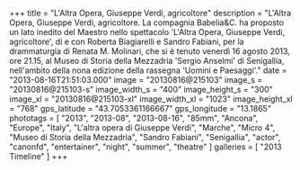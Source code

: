 +++
title = "L'Altra Opera, Giuseppe Verdi, agricoltore"
description = "L'Altra Opera, Giuseppe Verdi, agricoltore. La compagnia Babelia&C. ha proposto un lato inedito del Maestro nello spettacolo 'L'Altra Opera, Giuseppe Verdi, agricoltore', di e con Roberta Biagiarelli e Sandro Fabiani, per la drammaturgia di Renata M. Molinari, che si è tenuto venerdì 16 agosto 2013, ore 21.15, al Museo di Storia della Mezzadria 'Sergio Anselmi' di Senigallia, nell'ambito della nona edizione della rassegna 'Uomini e Paesaggi'."
date = "2013-08-16T21:51:03.000"
image = "20130816@215103"
image_s = "20130816@215103-s"
image_width_s = "400"
image_height_s = "300"
image_xl = "20130816@215103-xl"
image_width_xl = "1023"
image_height_xl = "768"
gps_latitude = "43.7053361166667"
gps_longitude = "13.1865"
phototags = [ "2013", "2013-08", "2013-08-16", "85mm", "Ancona", "Europe", "Italy", "L'altra opera di Giuseppe Verdi", "Marche", "Micro 4", "Museo di Storia della Mezzadria", "Sandro Fabiani", "Senigallia", "actor", "canonfd", "entertainer", "night", "summer", "theatre" ]
galleries = [ "2013 Timeline" ]
+++
